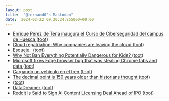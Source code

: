 ```yaml
---
layout: post
title:  "@fernand0's Mastodon"
date:  2024-02-22 09:30:24.855000+00:00
---
```

*  [Enrique Pérez de Tena inaugura el Curso de Ciberseguridad del campus de Huesca   ](https://www.unizar.es/actualidad/vernoticia_ng.php?id=81348) ([toot](https://mastodon.social/@fernand0/111974431120058859))
*  [Cloud repatriation: Why companies are leaving the cloud ](https://www.infoworld.com/article/3712861/why-companies-are-leaving-the-cloud.htm) ([toot](https://mastodon.social/@fernand0/111970692461838633))
*  [Esqueje.  ](https://avecesunafoto.wordpress.com/2024/02/21/esqueje) ([toot](https://mastodon.social/@fernand0/111970467654814233))
*  [Why Not Ban Everything Potentially Dangerous for Kids? ](https://itif.org/publications/2024/02/16/why-not-ban-everything-potentially-dangerous-for-kids) ([toot](https://mastodon.social/@fernand0/111970333860718840))
*  [Microsoft fixes Edge browser bug that was stealing Chrome tabs and data ](https://www.theverge.com/2024/2/16/24074712/microsoft-edge-automatic-chrome-import-data-bug-fi) ([toot](https://mastodon.social/@fernand0/111970162542242093))
*  [Cargando un vehículo en el tren ](https://www.flickr.com/photos/fernand0/53530989205) ([toot](https://mastodon.social/@fernand0/111969971534826673))
*  [The decimal point is 150 years older than historians thought ](https://www.nature.com/articles/d41586-024-00473-) ([toot](https://mastodon.social/@fernand0/111969946518817399))
*  [ ](https://ohai.social/@tdyfqdb) ([toot](https://mastodon.social/@fernand0/111969700365779446))
*  [DataDreamer ](https://datadreamer.dev/docs/latest/pages/get_started/quick_tour/aligning.htm) ([toot](https://mastodon.social/@fernand0/111969550735090779))
*  [Reddit Is Said to Sign AI Content Licensing Deal Ahead of IPO ](https://www.bloomberg.com/news/articles/2024-02-16/reddit-is-said-to-sign-ai-content-licensing-deal-ahead-of-ip) ([toot](https://mastodon.social/@fernand0/111969150741594735))
